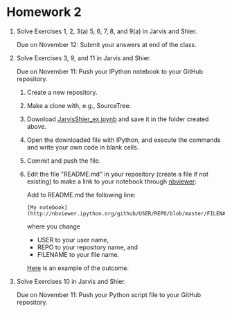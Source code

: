 Homework 2
==========

1. Solve Exercises 1, 2, 3(a) 5, 6, 7, 8, and 9(a) in Jarvis and Shier.

   Due on November 12:
   Submit your answers at end of the class.

2. Solve Exercises 3, 9, and 11 in Jarvis and Shier.

   Due on November 11:
   Push your IPython notebook to your GitHub repository.

   1. Create a new repository.

   2. Make a clone with, e.g., SourceTree.

   3. Download [JarvisShier_ex.ipynb](../markov/JarvisShier_ex.ipynb) and save it in the folder created above.

   4. Open the downloaded file with IPython, and execute the commands and write your own code in blank cells.

   5. Commit and push the file.
   
   6. Edit the file "README.md" in your repository (create a file if not existing)
      to make a link to your notebook through [nbviewer](http://nbviewer.ipython.org/):

      Add to README.md the following line:

      ```
      [My notebook](http://nbviewer.ipython.org/github/USER/REPO/blob/master/FILENAME.ipynb)
      ```

      where you change
      * USER to your user name,
      * REPO to your repository name, and
      * FILENAME to your file name.

      [Here](http://nbviewer.ipython.org/github/oyamad/theory14/blob/master/markov/JarvisShier_ex.ipynb)
      is an example of the outcome.

3. Solve Exercises 10 in Jarvis and Shier.

   Due on November 11:
   Push your Python script file to your GitHub repository.
